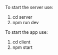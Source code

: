 To start the server use:
1) cd server 
2) npm run dev

To start the app use:
1) cd client
2) npm start
